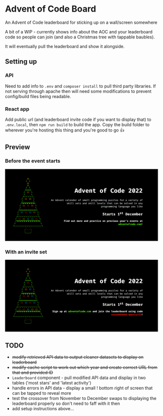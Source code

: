 # Advent of Code Board
An Advent of Code leaderboard for sticking up on a wall/screen somewhere

A bit of a WIP - currently shows info about the AOC and your leaderboard code so people can join (and also a Christmas tree with tappable baubles).

It will eventually pull the leaderboard and show it alongside.

## Setting up
### API
Need to add info to `.env` and `composer install` to pull third party libraries. If not serving through apache then will need some modifications to prevent config/build files being readable.

### React app
Add public url (and leaderboard invite code if you want to display that) to `.env.local`, then `npm run build` to build the app. Copy the build folder to wherever you're hosting this thing and you're good to go 👍

## Preview
### Before the event starts
![Before event](screenshots/before.png)

### With an invite set
![Before event with invite code](screenshots/before_invite.png)

## TODO
* ~~modify retrieved API data to output cleaner datasets to display on leaderboard~~
* ~~modify cache script to work out which year and create correct URL from that and provided ID~~
* `Leaderboard` component - pull modified API data and display in two tables ('most stars' and 'latest activity')
* handle errors in API data - display a small ! bottom right of screen that can be tapped to reveal more
* test the crossover from November to December swaps to displaying the leaderboard properly so don't need to faff with it then
* add setup instructions above...
